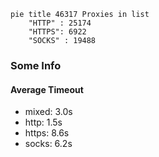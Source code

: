 
```mermaid
pie title 46317 Proxies in list
    "HTTP" : 25174
    "HTTPS": 6922
    "SOCKS" : 19488
```

### Some Info
#### Average Timeout

- mixed: 3.0s
- http: 1.5s
- https: 8.6s
- socks: 6.2s